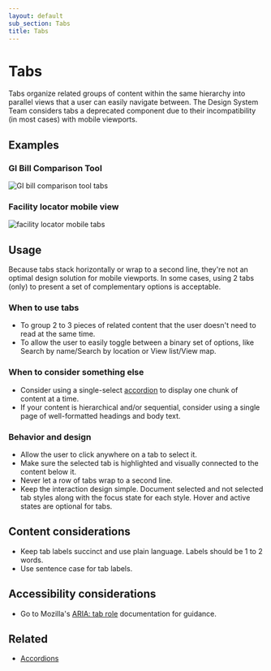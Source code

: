 ```yaml
---
layout: default
sub_section: Tabs
title: Tabs
---
```


# Tabs

<p class="va-introtext" markdown="1">Tabs organize related groups of content within the same hierarchy into parallel views that a user can easily navigate between. The Design System Team considers tabs a deprecated component due to their incompatibility (in most cases) with mobile viewports.</p>

## Examples

### GI Bill Comparison Tool

![GI bill comparison tool tabs]({{site.baseurl}}/images/tabs-gibct.png) 

### Facility locator mobile view

![facility locator mobile tabs]({{site.baseurl}}/images/tabs-fac-loc-sm.png) 

## Usage

Because tabs stack horizontally or wrap to a second line, they're not an optimal design solution for mobile viewports. In some cases, using 2 tabs (only) to present a set of complementary options is acceptable.

### When to use tabs

* To group 2 to 3 pieces of related content that the user doesn't need to read at the same time.
* To allow the user to easily toggle between a binary set of options, like Search by name/Search by location or View list/View map.

### When to consider something else

* Consider using a single-select [accordion](https://design.va.gov/components/accordions) to display one chunk of content at a time.
* If your content is hierarchical and/or sequential, consider using a single page of well-formatted headings and body text.

### Behavior and design

* Allow the user to click anywhere on a tab to select it.
* Make sure the selected tab is highlighted and visually connected to the content below it.
* Never let a row of tabs wrap to a second line.
* Keep the interaction design simple. Document selected and not selected tab styles along with the focus state for each style. Hover and active states are optional for tabs.

## Content considerations

* Keep tab labels succinct and use plain language. Labels should be 1 to 2 words.
* Use sentence case for tab labels.

## Accessibility considerations

* Go to Mozilla's [ARIA: tab role](https://developer.mozilla.org/en-US/docs/Web/Accessibility/ARIA/Roles/tab_role) documentation for guidance.

## Related

* [Accordions](https://design.va.gov/components/accordions)
